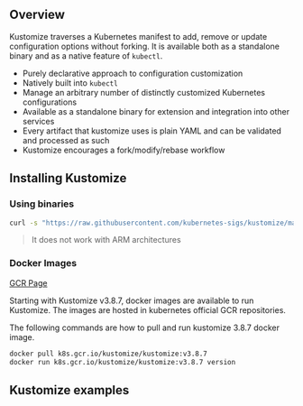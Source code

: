 ## Overview

Kustomize traverses a Kubernetes manifest to add, remove or update configuration options without forking. It is available both as a standalone binary and as a native feature of `kubectl`.

* Purely declarative approach to configuration customization
* Natively built into `kubectl`
* Manage an arbitrary number of distinctly customized Kubernetes configurations
* Available as a standalone binary for extension and integration into other services
* Every artifact that kustomize uses is plain YAML and can be validated and processed as such
* Kustomize encourages a fork/modify/rebase workflow

## Installing Kustomize

### Using binaries

```bash
curl -s "https://raw.githubusercontent.com/kubernetes-sigs/kustomize/master/hack/install_kustomize.sh"  | bash
```

> It does not work with ARM architectures

### Docker Images

[GCR Page](https://console.cloud.google.com/gcr/images/k8s-artifacts-prod/US/kustomize/kustomize)

Starting with Kustomize v3.8.7, docker images are available to run Kustomize. The images are hosted in kubernetes official GCR repositories.

The following commands are how to pull and run kustomize 3.8.7 docker image.

```bash
docker pull k8s.gcr.io/kustomize/kustomize:v3.8.7
docker run k8s.gcr.io/kustomize/kustomize:v3.8.7 version
```

## Kustomize examples
